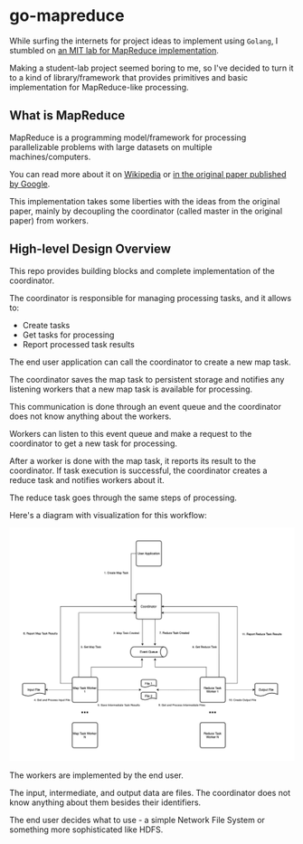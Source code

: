 # go-mapreduce

While surfing the internets for project ideas to implement using `Golang`, I stumbled on [an MIT lab for MapReduce implementation](https://pdos.csail.mit.edu/6.824/labs/lab-mr.html).

Making a student-lab project seemed boring to me, so I've decided to turn it to a kind of library/framework that provides primitives and basic implementation for MapReduce-like processing.

## What is MapReduce

MapReduce is a programming model/framework for processing parallelizable problems with large datasets on multiple machines/computers.

You can read more about it on [Wikipedia](https://en.wikipedia.org/wiki/MapReduce) or [in the original paper published by Google](http://static.googleusercontent.com/media/research.google.com/en//archive/mapreduce-osdi04.pdf).

This implementation takes some liberties with the ideas from the original paper, mainly by decoupling the coordinator (called master in the original paper) from workers.

## High-level Design Overview

This repo provides building blocks and complete implementation of the coordinator.

The coordinator is responsible for managing processing tasks, and it allows to:
- Create tasks
- Get tasks for processing
- Report processed task results


The end user application can call the coordinator to create a new map task.

The coordinator saves the map task to persistent storage and notifies any listening workers that a new map task is available for processing.

This communication is done through an event queue and the coordinator does not know anything about the workers.

Workers can listen to this event queue and make a request to the coordinator to get a new task for processing.

After a worker is done with the map task, it reports its result to the coordinator.
If task execution is successful, the coordinator creates a reduce task and notifies workers about it.

The reduce task goes through the same steps of processing.


Here's a diagram with visualization for this workflow:

![design-overview.png](design-overview.png)


The workers are implemented by the end user.

The input, intermediate, and output data are files.
The coordinator does not know anything about them besides their identifiers.

The end user decides what to use - a simple Network File System or something more sophisticated like HDFS.

